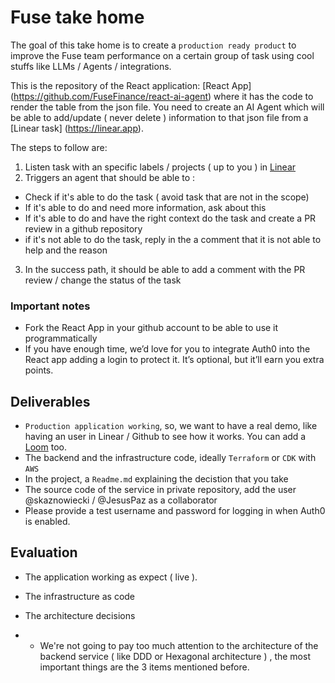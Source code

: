 # Fuse take home

The goal of this take home is to create a `production ready product` to improve the Fuse team performance on a certain group of task using cool stuffs like LLMs / Agents / integrations.

This is the repository of the React application: [React App] (https://github.com/FuseFinance/react-ai-agent) where it has the code to render the table from the json file. You need to create an AI Agent which will be able to add/update ( never delete ) information to that json file from a [Linear task] (https://linear.app).

The steps to follow are:

1. Listen task with an specific labels / projects ( up to you ) in [Linear](https://linear.app)
2. Triggers an agent that should be able to :

- Check if it's able to do the task ( avoid task that are not in the scope)
- If it's able to do and need more information, ask about this
- If it's able to do and have the right context do the task and create a PR review in a github repository
- if it's not able to do the task, reply in the a comment that it is not able to help and the reason

3. In the success path, it should be able to add a comment with the PR review / change the status of the task

### Important notes

- Fork the React App in your github account to be able to use it programmatically
- If you have enough time, we’d love for you to integrate Auth0 into the React app adding a login to protect it. It’s optional, but it’ll earn you extra points.

## Deliverables

- `Production application working`, so, we want to have a real demo, like having an user in Linear / Github to see how it works. You can add a [Loom](https://loom.com/)  too.
- The backend and the infrastructure code, ideally `Terraform` or `CDK` with `AWS`
- In the project, a `Readme.md` explaining the decistion that you take
- The source code of the service in private repository, add the user @skaznowiecki / @JesusPaz as a collaborator
- Please provide a test username and password for logging in when Auth0 is enabled.

## Evaluation

- The application working as expect ( live ).
- The infrastructure as code
- The architecture decisions

- - We're not going to pay too much attention to the architecture of the backend service ( like DDD or Hexagonal architecture ) , the most important things are the 3 items mentioned before.
